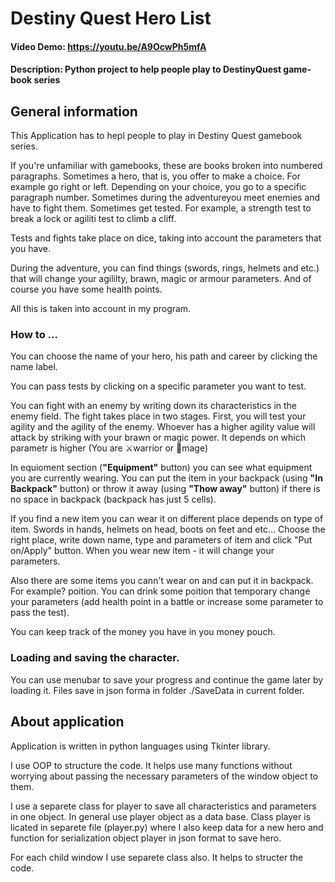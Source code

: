 # Destiny Quest Hero List
#### Video Demo:  <https://youtu.be/A9OcwPh5mfA>
#### Description: Python project to help people play to DestinyQuest game-book series

## General information
This Application has to hepl people to play in Destiny Quest gamebook series.

If you're unfamiliar with gamebooks, these are books broken into numbered paragraphs. Sometimes a hero, that is, you
offer to make a choice. For example go right or left. Depending on your choice, you go
to a specific paragraph number. Sometimes during the adventureyou meet enemies and have to fight them.
Sometimes get tested. For example, a strength test to break a lock or agiliti test to climb a cliff.

Tests and fights take place on dice, taking into account the parameters that you have.

During the adventure, you can find things (swords, rings, helmets and etc.) that will change your agililty, brawn, magic or armour parameters. And of course you have some health points.

All this is taken into account in my program.

### How to ...
You can choose the name of your hero, his path and career by clicking the name label.

You can pass tests by clicking on a specific parameter you want to test.

You can fight with an enemy by writing down its characteristics in the enemy field.
The fight takes place in two stages. First, you will test your agility and the agility of the enemy.
Whoever has a higher agility value will attack by striking with your brawn or magic power. It depends on which parametr is higher (You are ⚔️warrior or 🧙mage)

In equioment section (**"Equipment"** button) you can see what equipment you are currently wearing.
You can put the item in your backpack (using **"In Backpack"** button) or throw it away (using **"Thow away"** button) if there is no space in backpack (backpack has just 5 cells).

If you find a new item you can wear it on different place depends on type of item. Swords in hands, helmets on head, boots on feet and etc... Choose the right place, write down name, type and parameters of item and click "Put on/Apply" button. When you wear new item - it will change your parameters.

Also there are some items you cann't wear on and can put it in backpack.
For example? poition. You can drink some poition that temporary change your parameters (add health point in a battle or increase some parameter to pass the test).

You can keep track of the money you have in you money pouch.

### Loading and saving the character.
You can use menubar to save your progress and continue the game later by loading it.
Files save in json forma in folder ./SaveData in current folder.

## About application
Application is written in python languages using Tkinter library.

I use OOP to structure the code. It helps use many functions without worrying about passing the necessary parameters of the window object to them.

I use a separete class for player to save all characteristics and parameters in one object. In general use player object as a data base. Class player is licated in separete file (player.py) where I also keep data for a new hero and function for serialization object player in json format to save hero.

For each child window I use separete class also. It helps to structer the code.
